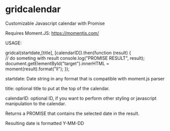 # gridcalendar
Customizable Javascript calendar with Promise




Requires Moment.JS: https://momentjs.com/



USAGE:

gridcal(startdate,[title], [calendarID]).then(function (result) {	
	// do someting with result
	console.log("PROMISE RESULT", result);
	document.getElementById("target").innerHTML = moment(result).format("ll");
});


startdate: Date string in any format that is compatible with moment.js parser

title: optional title to put at the top of the calendar.

calendarID: optional ID, if you want to perform other styling or javascript manipulation to the calendar.


Returns a PROMISE that contains the selected date in the result.

Resulting date is formatted Y-MM-DD

